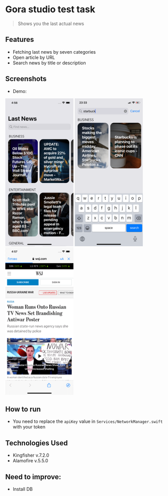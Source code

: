 # Gora studio test task
> Shows you the last actual news

## Features
- Fetching last news by seven categories
- Open article by URL
- Search news by title or description

## Screenshots
- Demo:

<img src="https://github.com/pav-1x/Gora_Studio_Test_Task/blob/main/Screenshots/1.png" width="214" height="463"> <img src="https://github.com/pav-1x/Gora_Studio_Test_Task/blob/main/Screenshots/4.PNG" width="214" height="463"> <img src="https://github.com/pav-1x/Gora_Studio_Test_Task/blob/main/Screenshots/3.png" width="214" height="463">

## How to run
- You need to replace the `apiKey` value in `Services/NetworkManager.swift` with your token

## Technologies Used
- Kingfisher v.7.2.0
- Alamofire v.5.5.0

## Need to improve:
- Install DB
